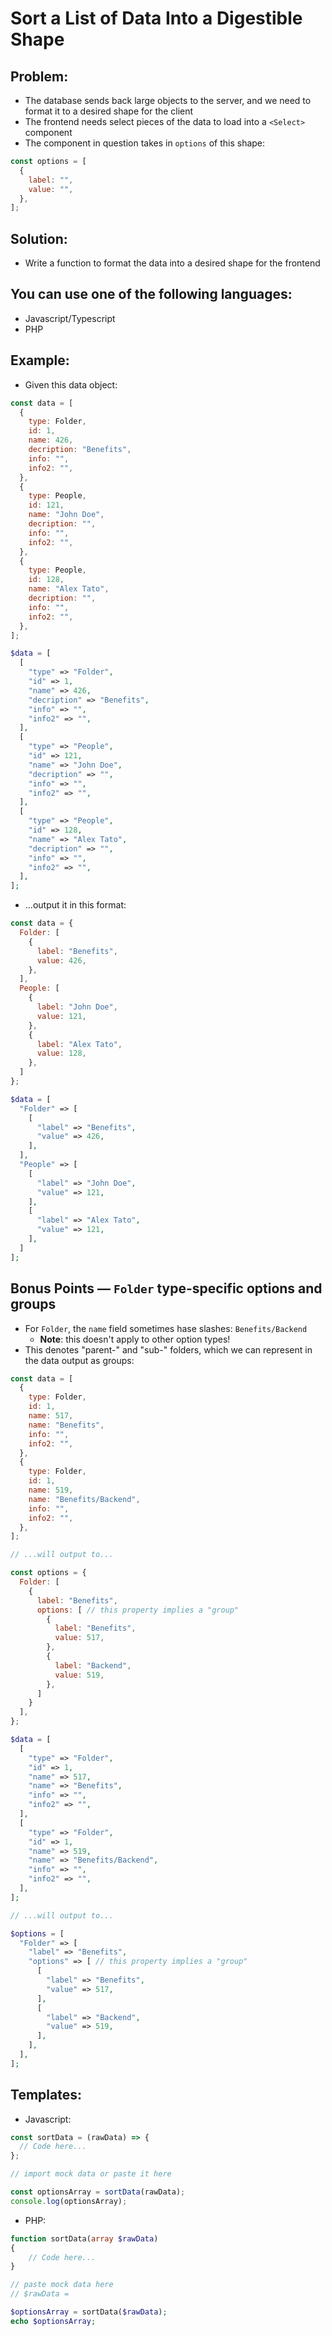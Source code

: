 # Sort a List of Data Into a Digestible Shape

## Problem:

- The database sends back large objects to the server, and we need to format it to a desired shape for the client
- The frontend needs select pieces of the data to load into a `<Select>` component
- The component in question takes in `options` of this shape:

```js
const options = [
  {
    label: "",
    value: "",
  },
];
```

## Solution:

- Write a function to format the data into a desired shape for the frontend

## You can use one of the following languages:

- Javascript/Typescript
- PHP

## Example:

- Given this data object:

```js
const data = [
  {
    type: Folder,
    id: 1,
    name: 426,
    decription: "Benefits",
    info: "",
    info2: "",
  },
  {
    type: People,
    id: 121,
    name: "John Doe",
    decription: "",
    info: "",
    info2: "",
  },
  {
    type: People,
    id: 128,
    name: "Alex Tato",
    decription: "",
    info: "",
    info2: "",
  },
];
```

```php
$data = [
  [
    "type" => "Folder",
    "id" => 1,
    "name" => 426,
    "decription" => "Benefits",
    "info" => "",
    "info2" => "",
  ],
  [
    "type" => "People",
    "id" => 121,
    "name" => "John Doe",
    "decription" => "",
    "info" => "",
    "info2" => "",
  ],
  [
    "type" => "People",
    "id" => 128,
    "name" => "Alex Tato",
    "decription" => "",
    "info" => "",
    "info2" => "",
  ],
];
```

- ...output it in this format:

```js
const data = {
  Folder: [
    {
      label: "Benefits",
      value: 426,
    },
  ],
  People: [
    {
      label: "John Doe",
      value: 121,
    },
    {
      label: "Alex Tato",
      value: 128,
    },
  ]
};
```

```php
$data = [
  "Folder" => [
    [
      "label" => "Benefits",
      "value" => 426,
    ],
  ],
  "People" => [
    [
      "label" => "John Doe",
      "value" => 121,
    ],
    [
      "label" => "Alex Tato",
      "value" => 121,
    ],
  ]
];
```

## Bonus Points — `Folder` type-specific options and groups

- For `Folder`, the `name` field sometimes hase slashes: `Benefits/Backend`
  - **Note**: this doesn't apply to other option types!
- This denotes "parent-" and "sub-" folders, which we can represent in the data output as groups:

```js
const data = [
  {
    type: Folder,
    id: 1,
    name: 517,
    name: "Benefits",
    info: "",
    info2: "",
  },
  {
    type: Folder,
    id: 1,
    name: 519,
    name: "Benefits/Backend",
    info: "",
    info2: "",
  },
];

// ...will output to...

const options = {
  Folder: [
    {
      label: "Benefits",
      options: [ // this property implies a "group"
        {
          label: "Benefits",
          value: 517,
        },
        {
          label: "Backend",
          value: 519,
        },
      ]
    }
  ],
};
```

```php
$data = [
  [
    "type" => "Folder",
    "id" => 1,
    "name" => 517,
    "name" => "Benefits",
    "info" => "",
    "info2" => "",
  ],
  [
    "type" => "Folder",
    "id" => 1,
    "name" => 519,
    "name" => "Benefits/Backend",
    "info" => "",
    "info2" => "",
  ],
];

// ...will output to...

$options = [
  "Folder" => [
    "label" => "Benefits",
    "options" => [ // this property implies a "group"
      [
        "label" => "Benefits",
        "value" => 517,
      ],
      [
        "label" => "Backend",
        "value" => 519,
      ],
    ],
  ],
];
```

## Templates:

- Javascript:

```js
const sortData = (rawData) => {
  // Code here...
};

// import mock data or paste it here

const optionsArray = sortData(rawData);
console.log(optionsArray);
```

- PHP:

```php
function sortData(array $rawData)
{
    // Code here...
}

// paste mock data here
// $rawData =

$optionsArray = sortData($rawData);
echo $optionsArray;
```
